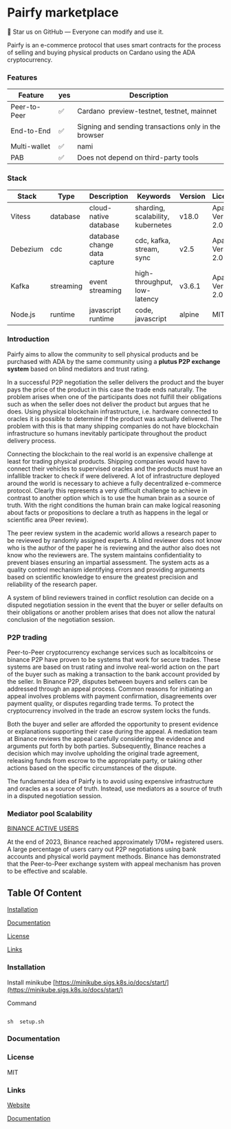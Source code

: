 # Pairfy marketplace

🚀 Star us on GitHub — Everyone can modify and use it.

Pairfy is an e-commerce protocol that uses smart contracts for the process of selling and buying physical products on Cardano using the ADA cryptocurrency.

### Features

| Feature      | yes | Description                                          |
| ------------ | --- | ---------------------------------------------------- |
| Peer-to-Peer | ✅  | Cardano  preview-testnet, testnet, mainnet           |
| End-to-End   | ✅  | Signing and sending transactions only in the browser |
| Multi-wallet | ✅  | nami                                                 |
| PAB          | ✅  | Does not depend on third-party tools                 |

### Stack

| Stack    | Type      | Description                  | Keywords                          | Version | Licence            | Repository                                                               |
| -------- | --------- | ---------------------------- | --------------------------------- | ------- | ------------------ | ------------------------------------------------------------------------ |
| Vitess   | database  | cloud-native database        | sharding, scalability, kubernetes | v18.0   | Apache Version 2.0 | [https://github.com/vitessio/vitess](https://github.com/vitessio/vitess) |
| Debezium | cdc       | database change data capture | cdc, kafka, stream, sync          | v2.5    | Apache Version 2.0 | [https://github.com/debezium](https://github.com/debezium)               |
| Kafka    | streaming | event streaming              | high-throughput, low-latency      | v3.6.1  | Apache Version 2.0 | [https://github.com/apache/kafka](https://github.com/apache/kafka)       |
| Node.js  | runtime   | javascript runtime           | code, javascript                  | alpine  | MIT                | [https://github.com/nodejs/node](https://github.com/nodejs/node)         |

### Introduction

Pairfy aims to allow the community to sell physical products and be purchased with ADA by the same community using a **plutus P2P exchange system** based on blind mediators and trust rating.

In a successful P2P negotiation the seller delivers the product and the buyer pays the price of the product in this case the trade ends naturally. The problem arises when one of the participants does not fulfill their obligations such as when the seller does not deliver the product but argues that he does. Using physical blockchain infrastructure, i.e. hardware connected to oracles it is possible to determine if the product was actually delivered. The problem with this is that many shipping companies do not have blockchain infrastructure so humans inevitably participate throughout the product delivery process.

Connecting the blockchain to the real world is an expensive challenge at least for trading physical products. Shipping companies would have to connect their vehicles to supervised oracles and the products must have an infallible tracker to check if were delivered. A lot of infrastructure deployed around the world is necessary to achieve a fully decentralized e-commerce protocol. Clearly this represents a very difficult challenge to achieve in contrast to another option which is to use the human brain as a source of truth. With the right conditions the human brain can make logical reasoning about facts or propositions to declare a truth as happens in the legal or scientific area (Peer review).

The peer review system in the academic world allows a research paper to be reviewed by randomly assigned experts. A blind reviewer does not know who is the author of the paper he is reviewing and the author also does not know who the reviewers are. The system maintains confidentiality to prevent biases ensuring an impartial assessment. The system acts as a quality control mechanism identifying errors and providing arguments based on scientific knowledge to ensure the greatest precision and reliability of the research paper.

A system of blind reviewers trained in conflict resolution can decide on a disputed negotiation session in the event that the buyer or seller defaults on their obligations or another problem arises that does not allow the natural conclusion of the negotiation session.

### P2P trading

Peer-to-Peer cryptocurrency exchange services such as localbitcoins or binance P2P have proven to be systems that work for secure trades. These systems are based on trust rating and involve real-world action on the part of the buyer such as making a transaction to the bank account provided by the seller. In Binance P2P, disputes between buyers and sellers can be addressed through an appeal process. Common reasons for initiating an appeal involves problems with payment confirmation, disagreements over payment quality, or disputes regarding trade terms. To protect the cryptocurrency involved in the trade an escrow system locks the funds.

Both the buyer and seller are afforded the opportunity to present evidence or explanations supporting their case during the appeal. A mediation team at Binance reviews the appeal carefully considering the evidence and arguments put forth by both parties. Subsequently, Binance reaches a decision which may involve upholding the original trade agreement, releasing funds from escrow to the appropriate party, or taking other actions based on the specific circumstances of the dispute.

The fundamental idea of Pairfy is to avoid using expensive infrastructure and oracles as a source of truth. Instead, use mediators as a source of truth in a disputed negotiation session.

### Mediator pool Scalability

[BINANCE ACTIVE USERS](https://www.binance.com/en/feed/post/2023-12-28-binance-ends-2023-with-30-user-growth-committed-to-compliance-and-web3-products-1989369934178)

At the end of 2023, Binance reached approximately 170M+ registered users. A large percentage of users carry out P2P negotiations using bank accounts and physical world payment methods. Binance has demonstrated that the Peer-to-Peer exchange system with appeal mechanism has proven to be effective and scalable.

## Table Of Content

[Installation](#installation)

[Documentation](#documentation)

[License](#license)

[Links](#links)

### Installation

Install minikube [https://minikube.sigs.k8s.io/docs/start/](https://minikube.sigs.k8s.io/docs/start/)

Command

```

sh  setup.sh
```

### Documentation

### License

MIT

### Links

[Website](https://twitter.com/Pairfy_io)

[Documentation](https://twitter.com/Pairfy_io)
